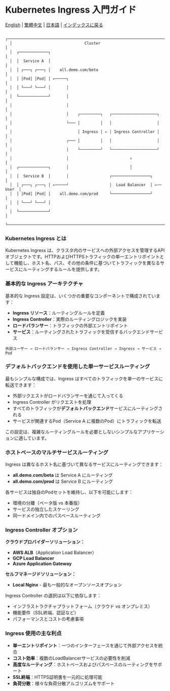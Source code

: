 # Kubernetes Ingress 入門ガイド

[English](../en/26_k8s_ingress_intro.md) | [繁體中文](../zh-tw/26_k8s_ingress_intro.md) | [日本語](../ja/26_k8s_ingress_intro.md) | [インデックスに戻る](../README.md)

```
  ┌─────────────────────────────────────────────────────────────────────────┐
  │                                Cluster                                  │
  │  ┌─────────────┐                                                        │
  │  │  Service A  │                                                        │
  │  │ ┌───┐ ┌───┐ │    all.demo.com/beta                                   │
  │  │ │Pod│ │Pod│ │ ←─────┐                                                │
  │  │ └───┘ └───┘ │       │                                                │
  │  └─────────────┘       │                                                │
  │                        │                                                │
  │                        │    ┌─────────┐   ┌────────────────────┐        │
  │                        └─── │         │   │                    │        │
  │                             │ Ingress │ ← │ Ingress Controller │        │
  │                        ┌─── │         │   │                    │        │
  │                        │    └─────────┘   └────────────────────┘        │
  │                        │                           ↑                    │
  │  ┌─────────────┐       │                           │                    │
  │  │  Service B  │       │                  ┌─────────────────┐           │
  │  │ ┌───┐ ┌───┐ │ ←─────┘                  │  Load Balancer  │ ←── User  │
  │  │ │Pod│ │Pod│ │    all.demo.com/prod     └─────────────────┘           │
  │  │ └───┘ └───┘ │                                                        │
  │  └─────────────┘                                                        │
  └─────────────────────────────────────────────────────────────────────────┘
```

### Kubernetes Ingress とは

Kubernetes Ingress は、クラスタ内のサービスへの外部アクセスを管理するAPIオブジェクトです。HTTPおよびHTTPSトラフィックの単一エントリポイントとして機能し、ホスト名、パス、その他の条件に基づいてトラフィックを異なるサービスにルーティングするルールを提供します。

### 基本的な Ingress アーキテクチャ

基本的な Ingress 設定は、いくつかの重要なコンポーネントで構成されています：

- **Ingress リソース**：ルーティングルールを定義
- **Ingress Controller**：実際のルーティングロジックを実装
- **ロードバランサー**：トラフィックの外部エントリポイント
- **サービス**：ルーティングされたトラフィックを受信するバックエンドサービス

```
外部ユーザー → ロードバランサー → Ingress Controller → Ingress → サービス → Pod
```

### デフォルトバックエンドを使用した単一サービスルーティング

最もシンプルな構成では、Ingress はすべてのトラフィックを単一のサービスに転送できます：

- 外部リクエストがロードバランサーを通じて入ってくる
- Ingress Controller がリクエストを処理
- すべてのトラフィックが**デフォルトバックエンド**サービスにルーティングされる
- サービスが関連するPod（Service A に複数のPod）にトラフィックを転送

この設定は、複雑なルーティングルールを必要としないシンプルなアプリケーションに適しています。

### ホストベースのマルチサービスルーティング

Ingress は異なるホスト名に基づいて異なるサービスにルーティングできます：

- **all.demo.com/beta** は Service A にルーティング
- **all.demo.com/prod** は Service B にルーティング

各サービスは独自のPodセットを維持し、以下を可能にします：
- 環境の分離（ベータ版 vs 本番版）
- サービスの独立したスケーリング
- 同一ドメイン内でのパスベースルーティング

### Ingress Controller オプション

**クラウドプロバイダーソリューション：**
- **AWS ALB**（Application Load Balancer）
- **GCP Load Balancer** 
- **Azure Application Gateway**

**セルフマネージドソリューション：**
- **Local Nginx** - 最も一般的なオープンソースオプション

Ingress Controller の選択は以下に依存します：
- インフラストラクチャプラットフォーム（クラウド vs オンプレミス）
- 機能要件（SSL終端、認証など）
- パフォーマンスとコストの考慮事項

### Ingress 使用の主な利点

- **単一エントリポイント**：一つのインターフェースを通じて外部アクセスを統合
- **コスト効率**：複数のLoadBalancerサービスの必要性を削減
- **高度なルーティング**：ホストベースおよびパスベースのルーティングをサポート
- **SSL終端**：HTTPS証明書を一元的に処理可能
- **負荷分散**：様々な負荷分散アルゴリズムをサポート